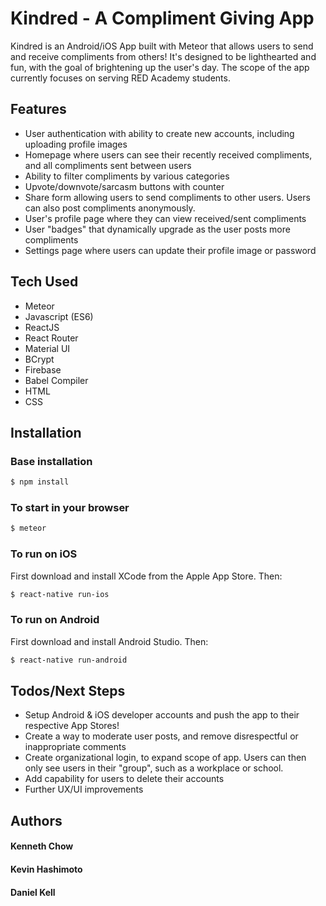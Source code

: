 # Kindred - A Compliment Giving App

Kindred is an Android/iOS App built with Meteor that allows users to send and receive compliments from others! It's designed to be lighthearted and fun, with the goal of brightening up the user's day. The scope of the app currently focuses on serving RED Academy students.

## Features

  - User authentication with ability to create new accounts, including uploading profile images
  - Homepage where users can see their recently received compliments, and all compliments sent between users
  - Ability to filter compliments by various categories
  - Upvote/downvote/sarcasm buttons with counter
  - Share form allowing users to send compliments to other users. Users can also post compliments anonymously.
  - User's profile page where they can view received/sent compliments
  - User "badges" that dynamically upgrade as the user posts more compliments
  - Settings page where users can update their profile image or password
  
## Tech Used

  - Meteor 
  - Javascript (ES6)
  - ReactJS
  - React Router
  - Material UI
  - BCrypt
  - Firebase
  - Babel Compiler
  - HTML
  - CSS

## Installation

### Base installation

```sh
$ npm install
```

### To start in your browser

```sh
$ meteor
```

### To run on iOS

First download and install XCode from the Apple App Store. Then:

```sh
$ react-native run-ios
```

### To run on Android

First download and install Android Studio. Then:

```sh
$ react-native run-android
```

## Todos/Next Steps

 - Setup Android & iOS developer accounts and push the app to their respective App Stores!
 - Create a way to moderate user posts, and remove disrespectful or inappropriate comments
 - Create organizational login, to expand scope of app. Users can then only see users in their "group", such as a workplace or school.
 - Add capability for users to delete their accounts
 - Further UX/UI improvements
 
## Authors
#### Kenneth Chow
#### Kevin Hashimoto
#### Daniel Kell
